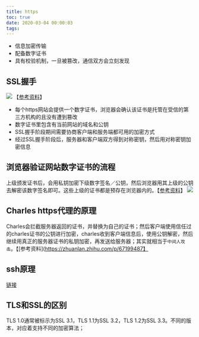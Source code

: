 ```yaml
---
title: https
toc: true
date: 2020-03-04 00:00:03
tags:
---
```



* 信息加密传输
* 配备数字证书
* 具有校验机制，一旦被篡改，通信双方会立刻发现


## SSL握手
![](/img/Snip20200304_14.png)
【[参考资料](https://razeencheng.com/post/ssl-handshake-detail.html)】
* 每个https网站会提供一个数字证书，浏览器会确认该证书是托管在受信的第三方机构的且没有遭到篡改
* 数字证书里包含有当前网站的域名和公钥
* SSL握手阶段期间需要协商客户端和服务端都可用的加密方式
* 经过SSL握手阶段后，服务器和客户端双方得到对称密钥，然后用对称密钥加密信息



## 浏览器验证网站数字证书的流程
上级颁发证书后，会用私钥加密下级数字签名／公钥，然后浏览器用其上级的公钥去解密该数字签名即可。这些上级的证书都是预存在浏览器内的。【[参考资料](https://blog.csdn.net/hejjiiee/article/details/53443357)】
![](/img/Snip20200304_15.png)


## Charles https代理的原理
Charles会拦截服务器返回的证书，并替换为自己的证书；然后客户端使用信任过的charles证书的公钥进行加密，charles收到客户端信息后，使用公钥解密，然后继续用真正的服务器证书的私钥加密，再发送给服务器；其实就相当于`中间人攻击`。【[参考资料](https://zhuanlan.zhihu.com/p/67199487】


## ssh原理
[链接](/wiki/0.计算机基础/Linux/command#原理)


## TLS和SSL的区别
TLS 1.0通常被标示为SSL 3.1，TLS 1.1为SSL 3.2，TLS 1.2为SSL 3.3。不同的版本，对应着支持不同的加密算法；
